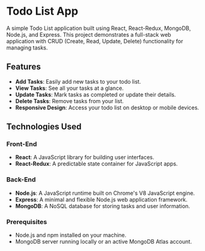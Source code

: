# Todo List App

A simple Todo List application built using React, React-Redux, MongoDB, Node.js, and Express. This project demonstrates a full-stack web application with CRUD (Create, Read, Update, Delete) functionality for managing tasks.

## Features

- **Add Tasks**: Easily add new tasks to your todo list.
- **View Tasks**: See all your tasks at a glance.
- **Update Tasks**: Mark tasks as completed or update their details.
- **Delete Tasks**: Remove tasks from your list.
- **Responsive Design**: Access your todo list on desktop or mobile devices.

## Technologies Used

### Front-End

- **React**: A JavaScript library for building user interfaces.
- **React-Redux**: A predictable state container for JavaScript apps.

### Back-End

- **Node.js**: A JavaScript runtime built on Chrome's V8 JavaScript engine.
- **Express**: A minimal and flexible Node.js web application framework.
- **MongoDB**: A NoSQL database for storing tasks and user information.

### Prerequisites

- Node.js and npm installed on your machine.
- MongoDB server running locally or an active MongoDB Atlas account.
